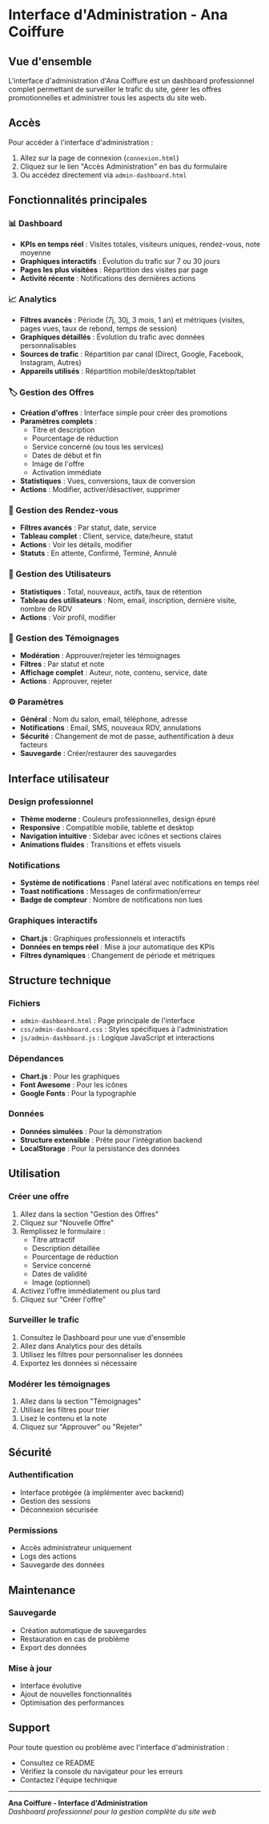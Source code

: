 # Interface d'Administration - Ana Coiffure

## Vue d'ensemble

L'interface d'administration d'Ana Coiffure est un dashboard professionnel complet permettant de surveiller le trafic du site, gérer les offres promotionnelles et administrer tous les aspects du site web.

## Accès

Pour accéder à l'interface d'administration :
1. Allez sur la page de connexion (`connexion.html`)
2. Cliquez sur le lien "Accès Administration" en bas du formulaire
3. Ou accédez directement via `admin-dashboard.html`

## Fonctionnalités principales

### 📊 Dashboard
- **KPIs en temps réel** : Visites totales, visiteurs uniques, rendez-vous, note moyenne
- **Graphiques interactifs** : Évolution du trafic sur 7 ou 30 jours
- **Pages les plus visitées** : Répartition des visites par page
- **Activité récente** : Notifications des dernières actions

### 📈 Analytics
- **Filtres avancés** : Période (7j, 30j, 3 mois, 1 an) et métriques (visites, pages vues, taux de rebond, temps de session)
- **Graphiques détaillés** : Évolution du trafic avec données personnalisables
- **Sources de trafic** : Répartition par canal (Direct, Google, Facebook, Instagram, Autres)
- **Appareils utilisés** : Répartition mobile/desktop/tablet

### 🏷️ Gestion des Offres
- **Création d'offres** : Interface simple pour créer des promotions
- **Paramètres complets** :
  - Titre et description
  - Pourcentage de réduction
  - Service concerné (ou tous les services)
  - Dates de début et fin
  - Image de l'offre
  - Activation immédiate
- **Statistiques** : Vues, conversions, taux de conversion
- **Actions** : Modifier, activer/désactiver, supprimer

### 📅 Gestion des Rendez-vous
- **Filtres avancés** : Par statut, date, service
- **Tableau complet** : Client, service, date/heure, statut
- **Actions** : Voir les détails, modifier
- **Statuts** : En attente, Confirmé, Terminé, Annulé

### 👥 Gestion des Utilisateurs
- **Statistiques** : Total, nouveaux, actifs, taux de rétention
- **Tableau des utilisateurs** : Nom, email, inscription, dernière visite, nombre de RDV
- **Actions** : Voir profil, modifier

### 💬 Gestion des Témoignages
- **Modération** : Approuver/rejeter les témoignages
- **Filtres** : Par statut et note
- **Affichage complet** : Auteur, note, contenu, service, date
- **Actions** : Approuver, rejeter

### ⚙️ Paramètres
- **Général** : Nom du salon, email, téléphone, adresse
- **Notifications** : Email, SMS, nouveaux RDV, annulations
- **Sécurité** : Changement de mot de passe, authentification à deux facteurs
- **Sauvegarde** : Créer/restaurer des sauvegardes

## Interface utilisateur

### Design professionnel
- **Thème moderne** : Couleurs professionnelles, design épuré
- **Responsive** : Compatible mobile, tablette et desktop
- **Navigation intuitive** : Sidebar avec icônes et sections claires
- **Animations fluides** : Transitions et effets visuels

### Notifications
- **Système de notifications** : Panel latéral avec notifications en temps réel
- **Toast notifications** : Messages de confirmation/erreur
- **Badge de compteur** : Nombre de notifications non lues

### Graphiques interactifs
- **Chart.js** : Graphiques professionnels et interactifs
- **Données en temps réel** : Mise à jour automatique des KPIs
- **Filtres dynamiques** : Changement de période et métriques

## Structure technique

### Fichiers
- `admin-dashboard.html` : Page principale de l'interface
- `css/admin-dashboard.css` : Styles spécifiques à l'administration
- `js/admin-dashboard.js` : Logique JavaScript et interactions

### Dépendances
- **Chart.js** : Pour les graphiques
- **Font Awesome** : Pour les icônes
- **Google Fonts** : Pour la typographie

### Données
- **Données simulées** : Pour la démonstration
- **Structure extensible** : Prête pour l'intégration backend
- **LocalStorage** : Pour la persistance des données

## Utilisation

### Créer une offre
1. Allez dans la section "Gestion des Offres"
2. Cliquez sur "Nouvelle Offre"
3. Remplissez le formulaire :
   - Titre attractif
   - Description détaillée
   - Pourcentage de réduction
   - Service concerné
   - Dates de validité
   - Image (optionnel)
4. Activez l'offre immédiatement ou plus tard
5. Cliquez sur "Créer l'offre"

### Surveiller le trafic
1. Consultez le Dashboard pour une vue d'ensemble
2. Allez dans Analytics pour des détails
3. Utilisez les filtres pour personnaliser les données
4. Exportez les données si nécessaire

### Modérer les témoignages
1. Allez dans la section "Témoignages"
2. Utilisez les filtres pour trier
3. Lisez le contenu et la note
4. Cliquez sur "Approuver" ou "Rejeter"

## Sécurité

### Authentification
- Interface protégée (à implémenter avec backend)
- Gestion des sessions
- Déconnexion sécurisée

### Permissions
- Accès administrateur uniquement
- Logs des actions
- Sauvegarde des données

## Maintenance

### Sauvegarde
- Création automatique de sauvegardes
- Restauration en cas de problème
- Export des données

### Mise à jour
- Interface évolutive
- Ajout de nouvelles fonctionnalités
- Optimisation des performances

## Support

Pour toute question ou problème avec l'interface d'administration :
- Consultez ce README
- Vérifiez la console du navigateur pour les erreurs
- Contactez l'équipe technique

---

**Ana Coiffure - Interface d'Administration**  
*Dashboard professionnel pour la gestion complète du site web*






